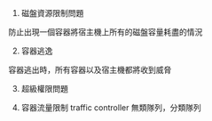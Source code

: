 1. 磁盤資源限制問題

 防止出現一個容器將宿主機上所有的磁盤容量耗盡的情況

2. 容器逃逸

 容器逃出時，所有容器以及宿主機都將收到威脅
 
3. 超級權限問題

4. 容器流量限制
traffic controller
無類隊列，分類隊列